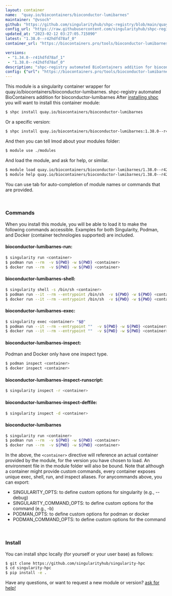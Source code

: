 ```yaml
---
layout: container
name:  "quay.io/biocontainers/bioconductor-lumibarnes"
maintainer: "@vsoch"
github: "https://github.com/singularityhub/shpc-registry/blob/main/quay.io/biocontainers/bioconductor-lumibarnes/container.yaml"
config_url: "https://raw.githubusercontent.com/singularityhub/shpc-registry/main/quay.io/biocontainers/bioconductor-lumibarnes/container.yaml"
updated_at: "2023-02-12 03:27:05.715090"
latest: "1.38.0--r42hdfd78af_0"
container_url: "https://biocontainers.pro/tools/bioconductor-lumibarnes"

versions:
 - "1.34.0--r41hdfd78af_1"
 - "1.38.0--r42hdfd78af_0"
description: "shpc-registry automated BioContainers addition for bioconductor-lumibarnes"
config: {"url": "https://biocontainers.pro/tools/bioconductor-lumibarnes", "maintainer": "@vsoch", "description": "shpc-registry automated BioContainers addition for bioconductor-lumibarnes", "latest": {"1.38.0--r42hdfd78af_0": "sha256:27f4a5bbbeda75ae05c2bcb5178e7a14fec03e29c4c5d9dfc8754a606706b542"}, "tags": {"1.34.0--r41hdfd78af_1": "sha256:6ffd789b5952c7d69b96c76826dc07b050bbf695161d42da176e08a6efc89dd4", "1.38.0--r42hdfd78af_0": "sha256:27f4a5bbbeda75ae05c2bcb5178e7a14fec03e29c4c5d9dfc8754a606706b542"}, "docker": "quay.io/biocontainers/bioconductor-lumibarnes"}
---
```


This module is a singularity container wrapper for quay.io/biocontainers/bioconductor-lumibarnes.
shpc-registry automated BioContainers addition for bioconductor-lumibarnes
After [installing shpc](#install) you will want to install this container module:


```bash
$ shpc install quay.io/biocontainers/bioconductor-lumibarnes
```

Or a specific version:

```bash
$ shpc install quay.io/biocontainers/bioconductor-lumibarnes:1.38.0--r42hdfd78af_0
```

And then you can tell lmod about your modules folder:

```bash
$ module use ./modules
```

And load the module, and ask for help, or similar.

```bash
$ module load quay.io/biocontainers/bioconductor-lumibarnes/1.38.0--r42hdfd78af_0
$ module help quay.io/biocontainers/bioconductor-lumibarnes/1.38.0--r42hdfd78af_0
```

You can use tab for auto-completion of module names or commands that are provided.

<br>

### Commands

When you install this module, you will be able to load it to make the following commands accessible.
Examples for both Singularity, Podman, and Docker (container technologies supported) are included.

#### bioconductor-lumibarnes-run:

```bash
$ singularity run <container>
$ podman run --rm  -v ${PWD} -w ${PWD} <container>
$ docker run --rm  -v ${PWD} -w ${PWD} <container>
```

#### bioconductor-lumibarnes-shell:

```bash
$ singularity shell -s /bin/sh <container>
$ podman run --it --rm --entrypoint /bin/sh  -v ${PWD} -w ${PWD} <container>
$ docker run --it --rm --entrypoint /bin/sh  -v ${PWD} -w ${PWD} <container>
```

#### bioconductor-lumibarnes-exec:

```bash
$ singularity exec <container> "$@"
$ podman run --it --rm --entrypoint ""  -v ${PWD} -w ${PWD} <container> "$@"
$ docker run --it --rm --entrypoint ""  -v ${PWD} -w ${PWD} <container> "$@"
```

#### bioconductor-lumibarnes-inspect:

Podman and Docker only have one inspect type.

```bash
$ podman inspect <container>
$ docker inspect <container>
```

#### bioconductor-lumibarnes-inspect-runscript:

```bash
$ singularity inspect -r <container>
```

#### bioconductor-lumibarnes-inspect-deffile:

```bash
$ singularity inspect -d <container>
```



#### bioconductor-lumibarnes

```bash
$ singularity run <container>
$ podman run --rm  -v ${PWD} -w ${PWD} <container>
$ docker run --rm  -v ${PWD} -w ${PWD} <container>
```


In the above, the `<container>` directive will reference an actual container provided
by the module, for the version you have chosen to load. An environment file in the
module folder will also be bound. Note that although a container
might provide custom commands, every container exposes unique exec, shell, run, and
inspect aliases. For anycommands above, you can export:

 - SINGULARITY_OPTS: to define custom options for singularity (e.g., --debug)
 - SINGULARITY_COMMAND_OPTS: to define custom options for the command (e.g., -b)
 - PODMAN_OPTS: to define custom options for podman or docker
 - PODMAN_COMMAND_OPTS: to define custom options for the command

<br>

### Install

You can install shpc locally (for yourself or your user base) as follows:

```bash
$ git clone https://github.com/singularityhub/singularity-hpc
$ cd singularity-hpc
$ pip install -e .
```

Have any questions, or want to request a new module or version? [ask for help!](https://github.com/singularityhub/singularity-hpc/issues)
